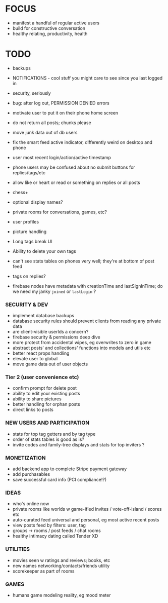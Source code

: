 # FOCUS

- manifest a handful of regular active users
- build for constructive conversation
- healthy relating, productivity, health

# TODO

- backups
- NOTIFICATIONS - cool stuff you might care to see since you last logged in
- security, seriously
- bug: after log out, PERMISSION DENIED errors

- motivate user to put it on their phone home screen
- do not return all posts; chunks please
- move junk data out of db users
- fix the smart feed active indicator, differently weird on desktop and phone
- user most recent login/action/active timestamp
- phone users may be confused about no submit buttons for replies/tags/etc
- allow like or heart or read or something on replies or all posts
- chess+
- optional display names?
- private rooms for conversations, games, etc?
- user profiles
- picture handling
- Long tags break UI
- Ability to delete your own tags
- can't see stats tables on phones very well; they're at bottom of post feed
- tags on replies?
- firebase nodes have metadata with creationTime and lastSignInTime; do we need my janky `joined` or `lastLogin` ?

### SECURITY & DEV

- implement database backups
- database security rules should prevent clients from reading any private data
- are client-visible userIds a concern?
- firebase security & permissions deep dive
- more protect from accidental wipes, eg overwrites to zero in game
- abstract posts' and collections' functions into models and utils etc
- better react props handling
- elevate user to global
- move game data out of user objects

### Tier 2 (user convenience etc)

- confirm prompt for delete post
- ability to edit your existing posts
- ability to share pictures
- better handling for orphan posts
- direct links to posts

### NEW USERS AND PARTICIPATION

- stats for top tag getters and by tag type
- order of stats tables is good as is?
- invite codes and family-tree displays and stats for top inviters ?

### MONETIZATION

- add backend app to complete Stripe payment gateway
- add purchasables
- save successful card info (PCI compliance!?)

### IDEAS

- who's online now
- private rooms like worlds w game-ified invites / vote-off-island / scores etc
- auto-curated feed universal and personal, eg most active recent posts
- view posts feed by filters: user, tag
- groups -> rooms / post feeds / chat rooms
- healthy intimacy dating called Tender XD

### UTILITIES

- movies seen w ratings and reviews; books, etc
- new names networking/contacts/friends utility
- scorekeeper as part of rooms

### GAMES

- humans game modeling reality, eg mood meter
